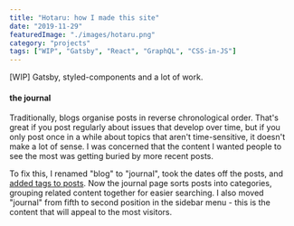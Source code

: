 ```yaml
---
title: "Hotaru: how I made this site"
date: "2019-11-29"
featuredImage: "./images/hotaru.png"
category: "projects"
tags: ["WIP", "Gatsby", "React", "GraphQL", "CSS-in-JS"]
---
```


[WIP] Gatsby, styled-components and a lot of work.

#### the journal

Traditionally, blogs organise posts in reverse chronological order. That's great if you post regularly about issues that develop over time, but if you only post once in a while about topics that aren't time-sensitive, it doesn't make a lot of sense. I was concerned that the content I wanted people to see the most was getting buried by more recent posts.

To fix this, I renamed "blog" to "journal", took the dates off the posts, and [added tags to posts](https://www.gatsbyjs.org/docs/adding-tags-and-categories-to-blog-posts/). Now the journal page sorts posts into categories, grouping related content together for easier searching. I also moved "journal" from fifth to second position in the sidebar menu - this is the content that will appeal to the most visitors.
